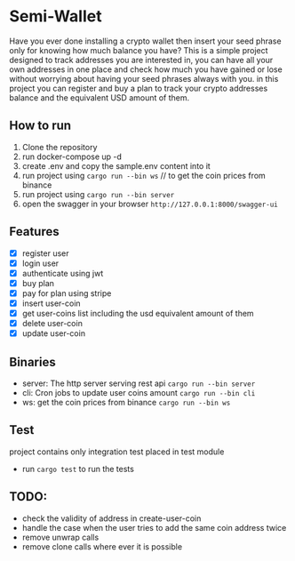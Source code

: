 # Semi-Wallet
Have you ever done installing a crypto wallet then insert your seed phrase only for knowing how much balance you have? 
This is a simple project designed to track addresses you are interested in, you can have all your own addresses in one place and check how much you have gained or lose without worrying about
having your seed phrases always with you. in this project you can register and buy a plan to track your crypto addresses balance and the equivalent USD amount of them.


## How to run
1. Clone the repository
2. run docker-compose up -d
3. create .env and copy the sample.env content into it
4. run project using ```cargo run --bin ws``` // to get the coin prices from binance
4. run project using ```cargo run --bin server```
5. open the swagger in your browser ```http://127.0.0.1:8000/swagger-ui```

## Features
- [x] register user
- [x] login user 
- [x] authenticate using jwt
- [x] buy plan 
- [x] pay for plan using stripe
- [x] insert user-coin
- [x] get user-coins list including the usd equivalent amount of them
- [x] delete user-coin 
- [x] update user-coin

## Binaries
- server: The http server serving rest api ```cargo run --bin server```
- cli: Cron jobs to update user coins amount  ```cargo run --bin cli```
- ws: get the coin prices from binance  ```cargo run --bin ws```

## Test
project contains only integration test placed in test module
- run ```cargo test``` to run the tests

## TODO:
- check the validity of address in create-user-coin
- handle the case when the user tries to add the same coin address twice
- remove unwrap calls
- remove clone calls where ever it is possible
